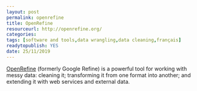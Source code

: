 ```yaml
---
layout: post 
permalink: openrefine
title: OpenRefine
resourceurl: http://openrefine.org/
categories: 
tags: [software and tools,data wrangling,data cleaning,français]
readytopublish: YES
date: 25/11/2019
---
```

[OpenRefine](http://openrefine.org/) (formerly Google Refine) is a powerful tool for working with messy data: cleaning it; transforming it from one format into another; and extending it with web services and external data.